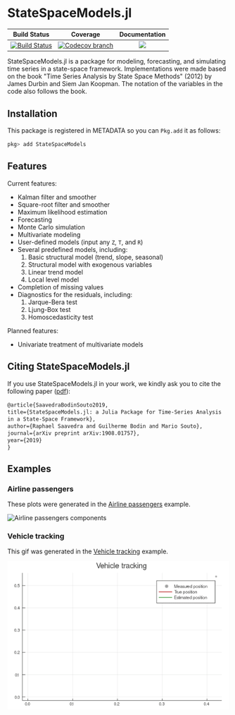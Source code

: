 # StateSpaceModels.jl

| **Build Status** | **Coverage** | **Documentation** |
|:-----------------:|:-----------------:|:-----------------:|
| [![Build Status][build-img]][build-url] | [![Codecov branch][codecov-img]][codecov-url] |[![](https://img.shields.io/badge/docs-latest-blue.svg)](https://lampspuc.github.io/StateSpaceModels.jl/latest/)

StateSpaceModels.jl is a package for modeling, forecasting, and simulating time series in a state-space framework. Implementations were made based on the book "Time Series Analysis by State Space Methods" (2012) by James Durbin and Siem Jan Koopman. The notation of the variables in the code also follows the book.

## Installation

This package is registered in METADATA so you can `Pkg.add` it as follows:
```julia
pkg> add StateSpaceModels
```

## Features

Current features:
* Kalman filter and smoother
* Square-root filter and smoother
* Maximum likelihood estimation
* Forecasting
* Monte Carlo simulation
* Multivariate modeling
* User-defined models (input any `Z`, `T`, and `R`)
* Several predefined models, including:
  1. Basic structural model (trend, slope, seasonal)
  2. Structural model with exogenous variables
  3. Linear trend model
  4. Local level model
* Completion of missing values
* Diagnostics for the residuals, including:
  1. Jarque-Bera test
  2. Ljung-Box test
  3. Homoscedasticity test

Planned features:
* Univariate treatment of multivariate models

[build-img]: https://travis-ci.com/LAMPSPUC/StateSpaceModels.jl.svg?branch=master
[build-url]: https://travis-ci.com/LAMPSPUC/StateSpaceModels.jl

[codecov-img]: https://codecov.io/gh/LAMPSPUC/StateSpaceModels.jl/coverage.svg?branch=master
[codecov-url]: https://codecov.io/gh/LAMPSPUC/StateSpaceModels.jl?branch=master

## Citing StateSpaceModels.jl

If you use StateSpaceModels.jl in your work, we kindly ask you to cite the following paper ([pdf](https://arxiv.org/pdf/1908.01757.pdf)):

    @article{SaavedraBodinSouto2019,
    title={StateSpaceModels.jl: a Julia Package for Time-Series Analysis in a State-Space Framework},
    author={Raphael Saavedra and Guilherme Bodin and Mario Souto},
    journal={arXiv preprint arXiv:1908.01757},
    year={2019}
    }

## Examples

### Airline passengers

These plots were generated in the [Airline passengers](https://lampspuc.github.io/StateSpaceModels.jl/latest/examples/#Air-Passengers-1) example.

![Airline passengers components](./docs/src/assets/logap_componenets.png)

### Vehicle tracking

This gif was generated in the [Vehicle tracking](https://lampspuc.github.io/StateSpaceModels.jl/latest/examples/#Vehicle-tracking-1) example.

![Vehicle tracking](./docs/src/assets/vehicle_tracking.gif)
